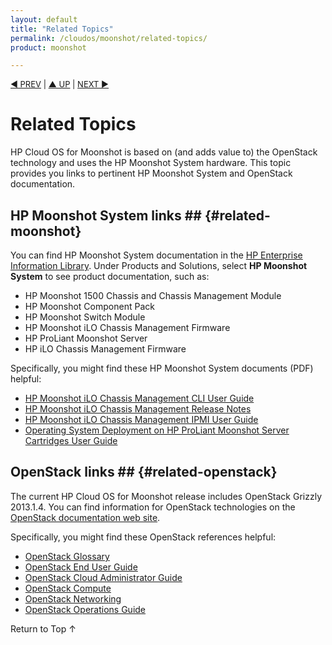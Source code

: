 ```yaml
---
layout: default
title: "Related Topics"
permalink: /cloudos/moonshot/related-topics/
product: moonshot

---
```



<script> 

function PageRefresh { 
onLoad="window.refresh"
}

PageRefresh();

</script>

<p style="font-size: small;"><a href="/cloudos/moonshot/"> &#9664; PREV</a> | <a href="/cloudos/moonshot/">&#9650; UP</a> | <a href="/cloudos/moonshot/siteindex/">NEXT &#9654;</a> </p>

# Related Topics

HP Cloud OS for Moonshot is based on (and adds value to) the OpenStack technology and uses the HP Moonshot System  hardware. This topic provides you links to pertinent HP Moonshot System and OpenStack documentation.

## HP Moonshot System links ## {#related-moonshot}
<p>You can find HP Moonshot System documentation in the <a href="http://www.hp.com/go/enterprise/docs" target="_blank">HP Enterprise Information Library</a>. Under Products and Solutions, select <b>HP Moonshot System</b> to see product documentation, such as:</p>

* HP Moonshot 1500 Chassis and Chassis Management Module
* HP Moonshot Component Pack
* HP Moonshot Switch Module
* HP Moonshot iLO Chassis Management Firmware
* HP ProLiant Moonshot Server
* HP iLO Chassis Management Firmware

Specifically, you might find these HP Moonshot System documents (PDF) helpful:

<ul>
<li><a href="http://www.hp.com/support/Moonshot_iLO_CM_FW_UG_en" target="_blank">HP Moonshot iLO Chassis Management CLI User Guide</a></li>

<li><a href="http://www.hp.com/support/Moonshot_iLO_CM_FW_RN_en" target="_blank">HP Moonshot iLO Chassis Management Release Notes</a></li>

<li><a href="http://www.hp.com/support/ilo_cm_ipmi_ug_en" target="_blank">HP Moonshot iLO Chassis Management IPMI User Guide</a></li>

<li><a href="http://www.hp.com/support/moonshot_os_deployment_en" target="_blank">Operating System Deployment on HP ProLiant Moonshot Server Cartridges User Guide</a></li>
</ul>

## OpenStack links ## {#related-openstack}
<p>The current HP Cloud OS for Moonshot release includes OpenStack Grizzly 2013.1.4. You can find information for OpenStack technologies on the <a href="http://docs.openstack.org" target="_blank">OpenStack documentation web site</a>.</p>

Specifically, you might find these OpenStack references helpful:

<ul>
<li><a href="http://docs.openstack.org/glossary/content/glossary.html" target="_blank">OpenStack Glossary</a></li>

<li><a href="http://docs.openstack.org/user-guide/content/index.html" target="_blank">OpenStack End User Guide</a></li>

<li><a href="http://docs.openstack.org/trunk/openstack-compute/admin/content/index.html" target="_blank">OpenStack Cloud Administrator Guide</a></li>

<li><a href="http://docs.openstack.org/admin-guide-cloud/content/ch_introduction-to-openstack-compute.html" target="_blank">OpenStack Compute</a></li>


<li><a href="http://docs.openstack.org/admin-guide-cloud/content/ch_networking.html" target="_blank">OpenStack Networking</a></li>

<li><a href="http://docs.openstack.org/trunk/openstack-ops/content/index.html" target="_blank">OpenStack Operations Guide</a></li>

</ul>

<a href="#top" style="padding:14px 0px 14px 0px; text-decoration: none;"> Return to Top &#8593; </a>

